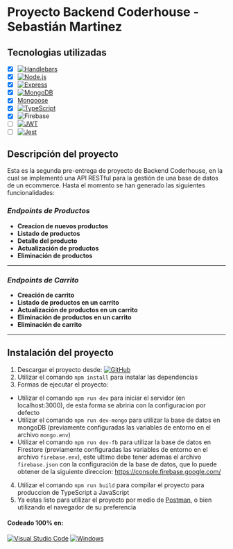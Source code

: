 # Proyecto Backend Coderhouse - Sebastián Martinez

## Tecnologias utilizadas

- [x] [![Handlebars](http://pixel-cookers.github.io/built-with-badges/handlebars/handlebars-short.png)](https://handlebarsjs.com/)
- [x] [![Node.js](https://img.shields.io/badge/Node.js-43853D?style=for-the-badge&logo=node.js&logoColor=white)](https://nodejs.org/)
- [x] [![Express](https://img.shields.io/badge/Express.js-404D59?style=for-the-badge)](https://expressjs.com/)
- [x] [![MongoDB](https://img.shields.io/badge/MongoDB-4EA94B?style=for-the-badge&logo=mongodb&logoColor=white)](https://www.mongodb.com/)
- [x] [Mongoose](https://mongoosejs.com/)
- [x] [![TypeScript](https://img.shields.io/badge/TypeScript-007ACC?style=for-the-badge&logo=typescript&logoColor=white)](https://www.typescriptlang.org/)
- [x] ![Firebase](https://img.shields.io/badge/Firebase-039BE5?style=for-the-badge&logo=Firebase&logoColor=white)
- [ ] [![JWT](https://img.shields.io/badge/json%20web%20tokens-323330?style=for-the-badge&logo=json-web-tokens&logoColor=pink)](https://jwt.io/)
- [ ] [![Jest](https://img.shields.io/badge/Jest-323330?style=for-the-badge&logo=Jest&logoColor=white)](https://jestjs.io/)

## Descripción del proyecto

Esta es la segunda pre-entrega de proyecto de Backend Coderhouse, en la cual se implementó una API RESTful para la gestión de una base de datos de un ecommerce. Hasta el momento se han generado las siguientes funcionalidades:

### _Endpoints de Productos_

- **Creacion de nuevos productos**
- **Listado de productos**
- **Detalle del producto**
- **Actualización de productos**
- **Eliminación de productos**

---

### _Endpoints de Carrito_

- **Creación de carrito**
- **Listado de productos en un carrito**
- **Actualización de productos en un carrito**
- **Eliminación de productos en un carrito**
- **Eliminación de carrito**

---

## Instalación del proyecto

1. Descargar el proyecto desde:
   [![GitHub](https://img.shields.io/badge/GitHub-100000?style=for-the-badge&logo=github&logoColor=white)](https://github.com/sebamar88/Backend-CoderHouse/tree/main/2da-preentrega)
2. Utilizar el comando `npm install` para instalar las dependencias
3. Formas de ejecutar el proyecto:

- Utilizar el comando `npm run dev` para iniciar el servidor (en localhost:3000), de esta forma se abriria con la configuracion por defecto
- Utilizar el comando `npm run dev-mongo` para utilizar la base de datos en mongoDB (previamente configuradas las variables de entorno en el archivo `mongo.env`)
- Utilizar el comando `npm run dev-fb` para utilizar la base de datos en Firestore (previamente configuradas las variables de entorno en el archivo `firebase.env`), este ultimo debe tener ademas el archivo `firebase.json` con la configuración de la base de datos, que lo puede obtener de la siguiente direccion: https://console.firebase.google.com/

4. Utilizar el comando `npm run build` para compilar el proyecto para produccion de TypeScript a JavaScript
5. Ya estas listo para utilizar el proyecto por medio de [Postman](https://www.getpostman.com/), o bien utilizando el navegador de su preferencia

#### Codeado 100% en:

[![Visual Studio Code](https://img.shields.io/badge/Visual%20Studio%20Code-1B9E77?style=for-the-badge&logo=visualstudio&logoColor=white)](https://code.visualstudio.com/)
[![Windows](https://img.shields.io/badge/Windows-0078D6?style=for-the-badge&logo=windows&logoColor=white)](https://www.microsoft.com/en-us/windows/)
